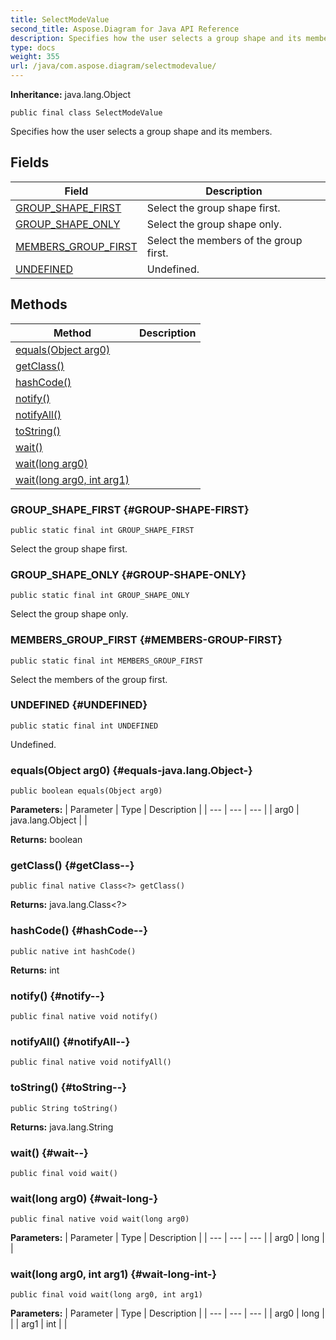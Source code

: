 ```yaml
---
title: SelectModeValue
second_title: Aspose.Diagram for Java API Reference
description: Specifies how the user selects a group shape and its members.
type: docs
weight: 355
url: /java/com.aspose.diagram/selectmodevalue/
---
```


**Inheritance:**
java.lang.Object
```
public final class SelectModeValue
```

Specifies how the user selects a group shape and its members.
## Fields

| Field | Description |
| --- | --- |
| [GROUP_SHAPE_FIRST](#GROUP-SHAPE-FIRST) | Select the group shape first. |
| [GROUP_SHAPE_ONLY](#GROUP-SHAPE-ONLY) | Select the group shape only. |
| [MEMBERS_GROUP_FIRST](#MEMBERS-GROUP-FIRST) | Select the members of the group first. |
| [UNDEFINED](#UNDEFINED) | Undefined. |
## Methods

| Method | Description |
| --- | --- |
| [equals(Object arg0)](#equals-java.lang.Object-) |  |
| [getClass()](#getClass--) |  |
| [hashCode()](#hashCode--) |  |
| [notify()](#notify--) |  |
| [notifyAll()](#notifyAll--) |  |
| [toString()](#toString--) |  |
| [wait()](#wait--) |  |
| [wait(long arg0)](#wait-long-) |  |
| [wait(long arg0, int arg1)](#wait-long-int-) |  |
### GROUP_SHAPE_FIRST {#GROUP-SHAPE-FIRST}
```
public static final int GROUP_SHAPE_FIRST
```


Select the group shape first.

### GROUP_SHAPE_ONLY {#GROUP-SHAPE-ONLY}
```
public static final int GROUP_SHAPE_ONLY
```


Select the group shape only.

### MEMBERS_GROUP_FIRST {#MEMBERS-GROUP-FIRST}
```
public static final int MEMBERS_GROUP_FIRST
```


Select the members of the group first.

### UNDEFINED {#UNDEFINED}
```
public static final int UNDEFINED
```


Undefined.

### equals(Object arg0) {#equals-java.lang.Object-}
```
public boolean equals(Object arg0)
```




**Parameters:**
| Parameter | Type | Description |
| --- | --- | --- |
| arg0 | java.lang.Object |  |

**Returns:**
boolean
### getClass() {#getClass--}
```
public final native Class<?> getClass()
```




**Returns:**
java.lang.Class<?>
### hashCode() {#hashCode--}
```
public native int hashCode()
```




**Returns:**
int
### notify() {#notify--}
```
public final native void notify()
```




### notifyAll() {#notifyAll--}
```
public final native void notifyAll()
```




### toString() {#toString--}
```
public String toString()
```




**Returns:**
java.lang.String
### wait() {#wait--}
```
public final void wait()
```




### wait(long arg0) {#wait-long-}
```
public final native void wait(long arg0)
```




**Parameters:**
| Parameter | Type | Description |
| --- | --- | --- |
| arg0 | long |  |

### wait(long arg0, int arg1) {#wait-long-int-}
```
public final void wait(long arg0, int arg1)
```




**Parameters:**
| Parameter | Type | Description |
| --- | --- | --- |
| arg0 | long |  |
| arg1 | int |  |


